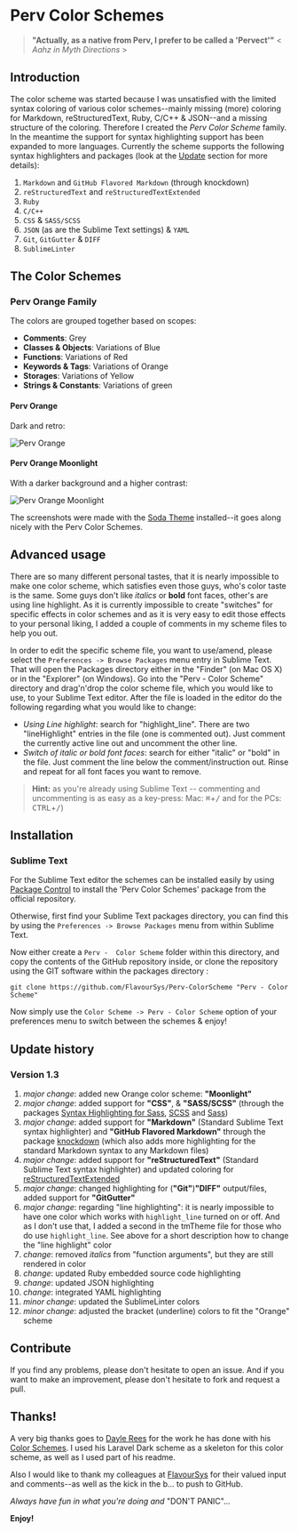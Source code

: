 # Perv Color Schemes

> **"Actually, as a native from Perv, I prefer to be called a 'Pervect'"**  < *Aahz in Myth Directions* >

## Introduction

The color scheme was started because I was unsatisfied with the limited syntax coloring of various color schemes--mainly missing (more) coloring for Markdown, reStructuredText, Ruby, C/C++ &amp; JSON--and a missing structure of the coloring.  Therefore I created the *Perv Color Scheme* family.  In the meantime the support for syntax highlighting support has been expanded to more languages.  Currently the scheme supports the following syntax highlighters and packages (look at the [Update](#update-history) section for more details):

1. `Markdown` and `GitHub Flavored Markdown` (through knockdown)
2. `reStructuredText` and `reStructuredTextExtended`
3. `Ruby`
4. `C/C++`
5. `CSS` &amp; `SASS/SCSS`
6. `JSON` (as are the Sublime Text settings) &amp; `YAML`
7. `Git`, `GitGutter` &amp; `DIFF`
8. `SublimeLinter`


## The Color Schemes

### Perv Orange Family

The colors are grouped together based on scopes:

+ **Comments**: Grey
+ **Classes & Objects**: Variations of Blue
+ **Functions**: Variations of Red
+ **Keywords & Tags**: Variations of Orange
+ **Storages**: Variations of Yellow
+ **Strings & Constants**: Variations of green


#### Perv Orange

Dark and retro:

![Perv Orange](https://raw.github.com/FlavourSys/Perv-ColorScheme/master/screenshots/perv-orange.png)

#### Perv Orange Moonlight

With a darker background and a higher contrast:

![Perv Orange Moonlight](https://raw.github.com/FlavourSys/Perv-ColorScheme/master/screenshots/perv-orange-moonlight.png)

The screenshots were made with the [Soda Theme](http://buymeasoda.github.io/soda-theme/) installed--it goes along nicely with the Perv Color Schemes.

## Advanced usage

There are so many different personal tastes, that it is nearly impossible to make one color scheme, which satisfies even those guys, who's color taste is the same.  Some guys don't like *italics* or **bold** font faces, other's are using line highlight.  As it is currently impossible to create "switches" for specific effects in color schemes and as it is very easy to edit those effects to your personal liking, I added a couple of comments in my scheme files to help you out.

In order to edit the specific scheme file, you want to use/amend, please select the `Preferences -> Browse Packages` menu entry in Sublime Text.  That will open the Packages directory either in the "Finder" (on Mac OS X) or in the "Explorer" (on Windows).  Go into the "Perv - Color Scheme" directory and drag'n'drop the color scheme file, which you would like to use, to your Sublime Text editor.  After the file is loaded in the editor do the following regarding what you would like to change:

+ *Using Line highlight*: search for "highlight_line". There are two "lineHighlight" entries in the file (one is commented out). Just comment the currently active line out and uncomment the other line.
+ *Switch of italic or bold font faces*: search for either "italic" or "bold" in the file.  Just comment the line below the comment/instruction out.  Rinse and repeat for all font faces you want to remove.

> **Hint:** as you're already using Sublime Text -- commenting and uncommenting is as easy as a key-press: Mac: <kbd>&#x2318;</kbd>+<kbd>/</kbd> and for the PCs: <kbd>CTRL</kbd>+<kbd>/</kbd>)


## Installation

### Sublime Text

For the Sublime Text editor the schemes can be installed easily by using [Package Control](http://wbond.net/sublime_packages/package_control) to install the 'Perv Color Schemes' package from the official repository.

Otherwise, first find your Sublime Text packages directory, you can find this by using the `Preferences -> Browse Packages` menu from within Sublime Text.

Now either create a `Perv -  Color Scheme` folder within this directory, and copy the contents of the GitHub repository inside, or clone the repository using the GIT software within the packages directory :

    git clone https://github.com/FlavourSys/Perv-ColorScheme "Perv - Color Scheme"

Now simply use the `Color Scheme -> Perv - Color Scheme` option of your preferences menu to switch between the schemes & enjoy!


## Update history

### Version 1.3

1. _major change_: added new Orange color scheme: **"Moonlight"**
2. _major change_: added support for **"CSS"**, &amp; **"SASS/SCSS"** (through the packages [Syntax Highlighting for Sass](https://github.com/P233/Syntax-highlighting-for-Sass), [SCSS](https://github.com/kuroir/SCSS.tmbundle) and [Sass](https://github.com/nathos/sass-textmate-bundle))
3. _major change_: added support for **"Markdown"** (Standard Sublime Text syntax highlighter) and **"GitHub Flavored Markdown"** through the package [knockdown](https://github.com/aziz/knockdown) (which also adds more highlighting for the standard Markdown syntax to any Markdown files)
4. _major change_: added support for **"reStructuredText"** (Standard Sublime Text syntax highlighter) and updated coloring for [reStructuredTextExtended](https://github.com/jhaubrich/Jesse-s-Sublime-Mods)
5. _major change_: changed highlighting for (**"Git"**)**"DIFF"** output/files, added support for **"GitGutter"**
6. _major change_: regarding "line highlighting": it is nearly impossible to have one color which works with `highlight_line` turned on or off.  And as I don't use that, I added a second in the tmTheme file for those who do use `highlight_line`. See above for a short description how to change the "line highlight" color
7. _change_: removed *italics* from "function arguments", but they are still rendered in color
8. _change_: updated Ruby embedded source code highlighting
9. _change_: updated JSON highlighting
10. _change_: integrated YAML highlighting
11. _minor change_: updated the SublimeLinter colors
12. _minor change_: adjusted the bracket (underline) colors to fit the "Orange" scheme


## Contribute

If you find any problems, please don't hesitate to open an issue.  And if you want to make an improvement, please don't hesitate to fork and request a pull.


## Thanks!

A very big thanks goes to [Dayle Rees](https://github.com/daylerees) for the work he has done with his [Color Schemes](https://github.com/daylerees/colour-schemes).  I used his Laravel Dark scheme as a skeleton for this color scheme, as well as I used part of his readme.

Also I would like to thank my colleagues at [FlavourSys](http://www.flavoursys.com) for their valued input and comments--as well as the kick in the b... to push to GitHub.

*Always have fun in what you're doing and* "DON'T PANIC"...

**Enjoy!**
